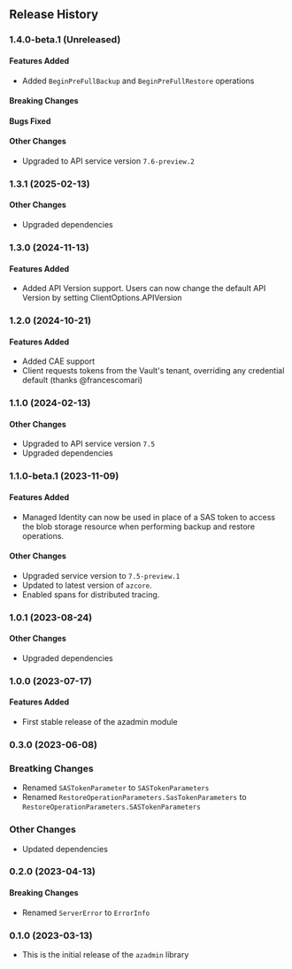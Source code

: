 ## Release History

### 1.4.0-beta.1 (Unreleased)

#### Features Added
* Added `BeginPreFullBackup` and `BeginPreFullRestore` operations

#### Breaking Changes

#### Bugs Fixed

#### Other Changes
* Upgraded to API service version `7.6-preview.2`


### 1.3.1 (2025-02-13)

#### Other Changes
* Upgraded dependencies

### 1.3.0 (2024-11-13)

#### Features Added
* Added API Version support. Users can now change the default API Version by setting ClientOptions.APIVersion

### 1.2.0 (2024-10-21)

#### Features Added
* Added CAE support
* Client requests tokens from the Vault's tenant, overriding any credential default
  (thanks @francescomari)

### 1.1.0 (2024-02-13)

#### Other Changes
* Upgraded to API service version `7.5`
* Upgraded dependencies

### 1.1.0-beta.1 (2023-11-09)

#### Features Added
* Managed Identity can now be used in place of a SAS token to access the blob storage resource when performing backup and restore operations.

#### Other Changes
* Upgraded service version to `7.5-preview.1`
* Updated to latest version of `azcore`.
* Enabled spans for distributed tracing.

### 1.0.1 (2023-08-24)

#### Other Changes
* Upgraded dependencies 

### 1.0.0 (2023-07-17)

#### Features Added
* First stable release of the azadmin module

### 0.3.0 (2023-06-08)

### Breatking Changes
* Renamed `SASTokenParameter` to `SASTokenParameters`
* Renamed `RestoreOperationParameters.SasTokenParameters` to `RestoreOperationParameters.SASTokenParameters`

### Other Changes
* Updated dependencies

### 0.2.0 (2023-04-13)

#### Breaking Changes
* Renamed `ServerError` to `ErrorInfo`

### 0.1.0 (2023-03-13)
* This is the initial release of the `azadmin` library
